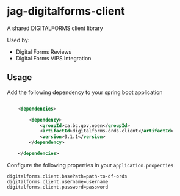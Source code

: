 # jag-digitalforms-client

A shared DIGITALFORMS client library

Used by: 
- Digital Forms Reviews
- Digital Forms VIPS Integration 

## Usage

Add the following dependency to your spring boot application

```xml

    <dependencies>

        <dependency>
            <groupId>ca.bc.gov.open</groupId>
            <artifactId>digitalforms-ords-client</artifactId>
            <version>0.1.1</version>
        </dependency>

    </dependencies>

```

Configure the following properties in your `application.properties`

```
digitalforms.client.basePath=path-to-df-ords
digitalforms.client.username=username
digitalforms.client.password=password
```
